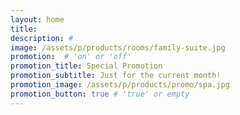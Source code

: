 ```yaml
---
layout: home
title:
description: #
image: /assets/p/products/rooms/family-suite.jpg
promotion:  # 'on' or 'off'
promotion_title: Special Promotion
promotion_subtitle: Just for the current month!
promotion_image: /assets/p/products/promo/spa.jpg
promotion_button: true # 'true' or empty
---
```

